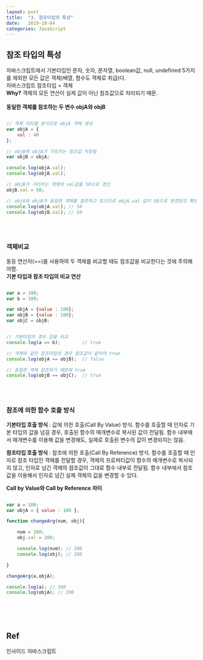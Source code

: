 ```yaml
---
layout: post
title:  "3. 참조타입의 특성"
date:   2019-10-04
categories: JavaScript
---  
```

## 참조 타입의 특성  
자바스크립트에서 기본타입인 문자, 숫자, 문자열, boolean값, null, undefined 5가지를 제외한 모든 값은 객체(배열, 함수도 객체로 취급)다.  
자바스크립트 참조타입 = 객체  
**Why?** 객체의 모든 연산이 실제 값이 아닌 참조값으로 처리되기 때문.  
<br>
**동일한 객체를 참조하는 두 변수 objA와 objB**
```javascript

// 객체 리터럴 방식으로 objA 객체 생성
var objA = {
	val : 40
};

// objB에 objA가 가르키는 참조값 저장됨
var objB = objA;

console.log(objA.val);
console.log(objB.val);

// objB가 가리키는 객체의 val값을 50으로 갱신
objB.val = 50;

// objA와 objB가 동일한 객체를 참조하고 있으므로 objA.val 값이 50으로 변경된것 확인
console.log(objA.val); // 50
console.log(objB.val); // 50

```
  
<br>
<br>
  
### 객체비교  
동등 연산자(==)를 사용하여 두 객체를 비교할 때도 참조값을 비교한다는 것에 주의해야함.  
**기본 타입과 참조 타입의 비교 연산**
```javascript

var a = 100;
var b = 100;

var objA = {value : 100};
var objB = {value : 100};
var objC = objB;


// 기본타입의 경우 값을 비교
console.log(a == b);  		// true

// 객체와 같은 참조타입의 경우 참조값이 같아야 true 
console.log(objA == objB);  // false

// 동일한 객체 참조하기 때문에 true
console.log(objB == objC);  // true

```
  
<br>
<br>
  
### 참조에 의한 함수 호출 방식  
**기본타입 호출 방식** : 값에 의한 호출(Call By Value) 방식. 함수를 호출할 때 인자로 기본 타입의 값을 넘길 경우, 호출된 함수의 매개변수로 복사된 값이 전달됨. 함수 내부에서 매개변수를 이용해 값을 변경해도, 실제로 호출된 변수의 값이 변경되지는 않음.  
  
**참조타입 호출 방식** : 참조에 의한 호출(Call By Reference) 방식. 함수를 호출할 때 인자로 참조 타입인 객체를 전달할 경우, 객체의 프로퍼티값이 함수의 매개변수로 복사되지 않고, 인자로 넘긴 객체의 참조값이 그대로 함수 내부로 전달됨. 함수 내부에서 참조값을 이용해서 인자로 넘긴 실제 객체의 값을 변경할 수 있다.  
  
**Call by Value와 Call by Reference 차이**
```javascript

var a = 100;
var objA = { value : 100 };

function changeArg(num, obj){

	num = 200;
	obj.val = 200;

	console.log(num); // 200
	console.log(obj); // 200

}

changeArg(a,objA);

console.log(a); // 100
console.log(objA); // 200

```
  
  
  
<br>
<br>
<br>
  
**Ref**  
---  
인사이드 자바스크립트

